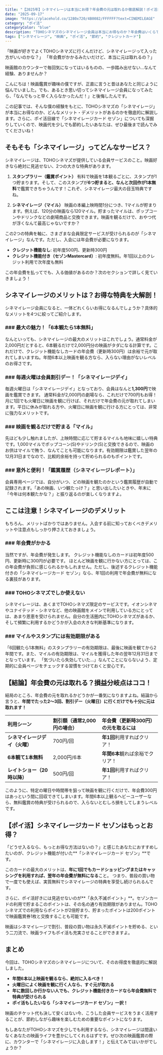 ```yaml
---
title: "【2025年】シネマイレージは本当にお得？年会費の元は取れるか徹底解説！ポイ活目線でクレカも紹介"
date: "2025-09-17"
image: "https://placehold.co/1280x720/4B0082/FFFFFF?text=CINEMILEAGE"
category: "ポイ活"
categoryColor: "blue"
description: "TOHOシネマズのシネマイレージ会員は本当にお得なのか？年会費はいくらで、どうすれば元が取れるのか。メリット・デメリットから、ポイ活にもなるクレジットカードまで、映画好きのあなたが知りたい情報をすべてまとめました。"
tags: ["シネマイレージ", "映画", "ポイ活", "節約", "クレジットカード"]
---
```


「映画が好きでよくTOHOシネマズに行くんだけど、シネマイレージって入った方がいいのかな？」
「年会費がかかるみたいだけど、本当に元は取れるの？」

映画館のカウンターで毎回気になってはいるものの、一歩踏み出せない…なんて経験、ありませんか？

こんにちは！映画鑑賞が趣味の僕ですが、正直に言うと昔はあなたと同じように悩んでいました。でも、あるとき思い切ってシネマイレージ会員になってみたら、「なんでもっと早く入らなかったんだ！」と後悔したんです。

この記事では、そんな僕の経験をもとに、TOHOシネマズの「シネマイレージ」が本当にお得なのか、どんなメリット・デメリットがあるのかを徹底的に解説します。さらに、ポイ活目線で「シネマイレージカード セゾン」についても深掘りしていくので、映画代を少しでも節約したいあなたは、ぜひ最後まで読んでみてくださいね！

## そもそも「シネマイレージ」ってどんなサービス？

シネマイレージは、TOHOシネマズが提供している会員サービスのこと。映画好きなら絶対に見逃せない、2つの大きな特典があります。

1.  **スタンプラリー（鑑賞ポイント）**
    有料で映画を1本観るごとに、スタンプが1つ貯まります。そして、このスタンプが**6つ貯まると、なんと次回作が1本無料**で鑑賞できちゃうんです！これぞ、シネマイレージ最大の目玉特典ですね。

2.  **シネマイレージ（マイル）**
    映画の本編上映時間1分につき、1マイルが貯まります。例えば、120分の映画なら120マイル。貯まったマイルは、ポップコーンやドリンクなどの劇場商品と交換できます。映画を観るだけで、おやつ代が浮くなんて最高じゃないですか？

この2つの特典を軸に、さまざまな会員限定サービスが受けられるのが「シネマイレージ」なんです。ただし、入会には年会費が必要になります。

* **クレジット機能なし**: 初年度500円、更新時300円
* **クレジット機能付き（セゾンMastercard）**: 初年度無料。年1回以上のクレジット利用で次年度も無料

この年会費を払ってでも、入る価値があるのか？次のセクションで詳しく見ていきましょう！

## シネマイレージのメリットは？お得な特典を大解剖！

シネマイレージ会員になると、一体どれくらいお得になるんでしょうか？具体的なメリットを4つに絞ってご紹介します。

### ### 最大の魅力！「6本観たら1本無料」

なんといっても、シネマイレージの最大のメリットはこれでしょう。通常料金が2,000円だとすると、6本観るだけで2,000円分の映画がタダになる計算です。これだけで、クレジット機能なしカードの年会費（更新時300円）は余裕で元が取れてしまいますね。年間6本以上映画を観る方なら、入らない理由がないレベルのお得さです。

### ### 毎週火曜は会員割引デー！「シネマイレージデイ」

毎週火曜日は「シネマイレージデイ」となっており、会員はなんと**1,300円**で映画を鑑賞できます。 通常料金が2,000円の劇場なら、これだけで700円もお得！月に1回でも火曜日に映画を観に行けば、それだけで年会費の元が取れてしまいます。平日に休みが取れる方や、火曜日に映画を観に行ける方にとっては、非常に強力なメリットです。

### ### 映画を観るだけで貯まる「マイル」

先ほども少し触れましたが、上映時間に応じて貯まるマイルも地味に嬉しい特典です。1,000マイルでポップコーン(S)やドリンク(S)と交換できるので、映画のお供はマイルで賄う、なんてことも可能になります。有効期限は鑑賞した翌年の12月31日までなので、比較的余裕を持って貯められるのもポイントです。

### ### 意外と便利！「鑑賞履歴（シネマイレージレポート）」

会員専用ページでは、自分がいつ、どの映画を観たのかという鑑賞履歴が自動で記録されます。「あの映画、いつ観たっけ？」と思い出したいときや、年末に「今年は何本観たかな？」と振り返るのが楽しくなりますよ。

## ここは注意！シネマイレージのデメリット

もちろん、メリットばかりではありません。入会する前に知っておくべきデメリットや注意点もしっかり押さえておきましょう。

### ### 年会費がかかる

当然ですが、年会費が発生します。 クレジット機能なしのカードは初年度500円、更新時に300円が必要です。 ほとんど映画を観に行かない方にとっては、この年会費が負担に感じられるかもしれません。ただし、後述するクレジット機能付きの「シネマイレージカード セゾン」なら、年1回の利用で年会費が無料になる裏技があります。

### ### TOHOシネマズでしか使えない

シネマイレージは、あくまでTOHOシネマズ限定のサービスです。イオンシネマやユナイテッド・シネマなど、他の映画館をメインで利用している方にとっては、あまり恩恵を受けられません。自分の生活圏内にTOHOシネマズがあるか、そして頻繁に利用するかどうかが入会の大きな判断基準になります。

### ### マイルやスタンプには有効期限がある

「6回観たら1本無料」のスタンプラリーの有効期限は、最後に映画を観てから2年間です。また、マイルの有効期限は、マイルを獲得した年の翌年12月31日までとなっています。 「気づいたら失効していた…」なんてことにならないよう、定期的に会員ページをチェックする習慣をつけておくと安心です。

## 【結論】年会費の元は取れる？損益分岐点はココ！

結局のところ、年会費の元を取れるかどうかが一番気になりますよね。結論から言うと、**年間でたった2〜3回、割引デー（火曜日）に行くだけでも十分に元は取れます！**

| 利用シーン | 割引額（通常2,000円の場合） | 年会費（更新時300円）の元を取るには |
| :--- | :--- | :--- |
| **シネマイレージデイ（火曜）** | 700円/回 | **年1回**利用すればクリア！ |
| **6本観て1本無料** | 2,000円/6本 | **年間6本**観れば余裕でクリア！ |
| **レイトショー（20時以降）** | 500円/回 | **年1回**利用すればクリア！ |

このように、特定の曜日や時間帯を狙って映画を観に行くだけで、年会費300円はあっという間に回収できてしまいます。年間6本以上観るヘビーユーザーなら、無料鑑賞の特典が受けられるので、入らないとむしろ損をしてしまうレベルです。

## 【ポイ活】シネマイレージカード セゾンはもっとお得？

「どうせ入るなら、もっとお得な方法はないの？」と感じたあなたにおすすめしたいのが、クレジット機能が付いた**「シネマイレージカード セゾン」**です。

このカードの最大のメリットは、**年に1回でもカードショッピングまたはキャッシングを利用すれば、翌年の年会費が無料になる**こと。 つまり、普段の買い物で一度でも使えば、実質無料でシネマイレージの特典を享受し続けられるんです。

さらに、ポイ活好きには見逃せないのが**「永久不滅ポイント」**。セゾンカードの利用で貯まるこのポイントは、その名の通り有効期限がありません。TOHOシネマズでの利用ならポイントが2倍貯まり、貯まったポイントは200ポイントで映画鑑賞券1枚と交換することも可能です。

映画はシネマイレージで割引、普段の買い物は永久不滅ポイントを貯める、という二刀流で、映画ライフもポイ活も充実させることができますよ。

## まとめ

今回は、TOHOシネマズのシネマイレージについて、そのお得度を徹底的に解説しました。

* **年間6本以上映画を観るなら、絶対に入るべき！**
* **火曜日によく映画を観に行く人なら、すぐ元が取れる**
* **年に数回しか行かない人でも、クレジット機能付きカードなら年会費無料で特典が受けられる**
* **ポイ活もしたいなら「シネマイレージカード セゾン」一択！**

映画のチケット代も決して安くはない今、こうした会員サービスをうまく活用することが、節約しながら趣味を楽しむための重要なポイントになります。

もしあなたがTOHOシネマズを少しでも利用するなら、シネマイレージは間違いなくあなたの映画ライフを豊かにしてくれるはずです。ぜひ次の映画鑑賞の際に、カウンターで「シネマイレージに入会します！」と伝えてみてはいかがでしょうか？

